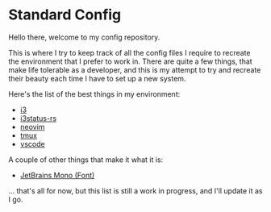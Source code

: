 # Standard Config

Hello there, welcome to my config repository. 

This is where I try to keep track of all the config files I require to recreate
the environment that I prefer to work in. There are quite a few things, that 
make life tolerable as a developer, and this is my attempt to try and recreate
their beauty each time I have to set up a new system. 

Here's the list of the best things in my environment:

- [i3](https://i3wm.org/)
- [i3status-rs](https://github.com/greshake/i3status-rust)
- [neovim](https://neovim.io/)
- [tmux](https://github.com/tmux/tmux/wiki)
- [vscode](https://code.visualstudio.com/)

A couple of other things that make it what it is: 
- [JetBrains Mono (Font)](https://www.jetbrains.com/lp/mono/)

... that's all for now, but this list is still a work in progress, and I'll update it 
as I go. 


